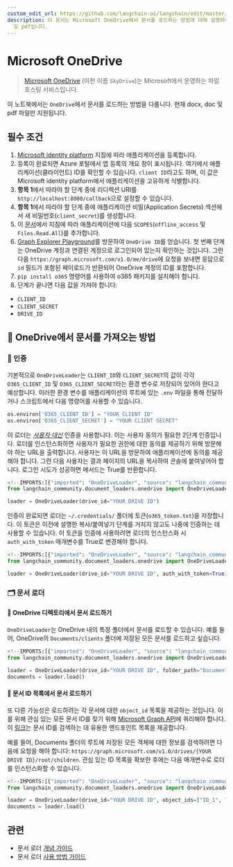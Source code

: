 ```yaml
---
custom_edit_url: https://github.com/langchain-ai/langchain/edit/master/docs/docs/integrations/document_loaders/microsoft_onedrive.ipynb
description: 이 문서는 Microsoft OneDrive에서 문서를 로드하는 방법에 대해 설명하며, 지원되는 파일 형식은 docx, doc
  및 pdf입니다.
---
```


# Microsoft OneDrive

> [Microsoft OneDrive](https://en.wikipedia.org/wiki/OneDrive) (이전 이름 `SkyDrive`)는 Microsoft에서 운영하는 파일 호스팅 서비스입니다.

이 노트북에서는 `OneDrive`에서 문서를 로드하는 방법을 다룹니다. 현재 docx, doc 및 pdf 파일만 지원됩니다.

## 필수 조건
1. [Microsoft identity platform](https://learn.microsoft.com/en-us/azure/active-directory/develop/quickstart-register-app) 지침에 따라 애플리케이션을 등록합니다.
2. 등록이 완료되면 Azure 포털에서 앱 등록의 개요 창이 표시됩니다. 여기에서 애플리케이션(클라이언트) ID를 확인할 수 있습니다. `client ID`라고도 하며, 이 값은 Microsoft identity platform에서 애플리케이션을 고유하게 식별합니다.
3. **항목 1**에서 따라야 할 단계 중에 리디렉션 URI를 `http://localhost:8000/callback`으로 설정할 수 있습니다.
4. **항목 1**에서 따라야 할 단계 중에 애플리케이션 비밀(Application Secrets) 섹션에서 새 비밀번호(`client_secret`)를 생성합니다.
5. 이 [문서](https://learn.microsoft.com/en-us/azure/active-directory/develop/quickstart-configure-app-expose-web-apis#add-a-scope)에서 지침에 따라 애플리케이션에 다음 `SCOPES`(`offline_access` 및 `Files.Read.All`)를 추가합니다.
6. [Graph Explorer Playground](https://developer.microsoft.com/en-us/graph/graph-explorer)를 방문하여 `OneDrive ID`를 얻습니다. 첫 번째 단계는 OneDrive 계정과 연결된 계정으로 로그인되어 있는지 확인하는 것입니다. 그런 다음 `https://graph.microsoft.com/v1.0/me/drive`에 요청을 보내면 응답으로 `id` 필드가 포함된 페이로드가 반환되어 OneDrive 계정의 ID를 포함합니다.
7. `pip install o365` 명령어를 사용하여 o365 패키지를 설치해야 합니다.
8. 단계가 끝나면 다음 값을 가져야 합니다: 
- `CLIENT_ID`
- `CLIENT_SECRET`
- `DRIVE_ID`

## 🧑 OneDrive에서 문서를 가져오는 방법

### 🔑 인증

기본적으로 `OneDriveLoader`는 `CLIENT_ID`와 `CLIENT_SECRET`의 값이 각각 `O365_CLIENT_ID` 및 `O365_CLIENT_SECRET`라는 환경 변수로 저장되어 있어야 한다고 예상합니다. 이러한 환경 변수를 애플리케이션의 루트에 있는 `.env` 파일을 통해 전달하거나 스크립트에서 다음 명령어를 사용할 수 있습니다.

```python
os.environ['O365_CLIENT_ID'] = "YOUR CLIENT ID"
os.environ['O365_CLIENT_SECRET'] = "YOUR CLIENT SECRET"
```


이 로더는 [*사용자 대신*](https://learn.microsoft.com/en-us/graph/auth-v2-user?context=graph%2Fapi%2F1.0&view=graph-rest-1.0) 인증을 사용합니다. 이는 사용자 동의가 필요한 2단계 인증입니다. 로더를 인스턴스화하면 사용자가 필요한 권한에 대한 동의를 제공하기 위해 방문해야 하는 URL을 출력합니다. 사용자는 이 URL을 방문하여 애플리케이션에 동의를 제공해야 합니다. 그런 다음 사용자는 결과 페이지의 URL을 복사하여 콘솔에 붙여넣어야 합니다. 로그인 시도가 성공하면 메서드는 True를 반환합니다.

```python
<!--IMPORTS:[{"imported": "OneDriveLoader", "source": "langchain_community.document_loaders.onedrive", "docs": "https://api.python.langchain.com/en/latest/document_loaders/langchain_community.document_loaders.onedrive.OneDriveLoader.html", "title": "Microsoft OneDrive"}]-->
from langchain_community.document_loaders.onedrive import OneDriveLoader

loader = OneDriveLoader(drive_id="YOUR DRIVE ID")
```


인증이 완료되면 로더는 `~/.credentials/` 폴더에 토큰(`o365_token.txt`)을 저장합니다. 이 토큰은 이전에 설명한 복사/붙여넣기 단계를 거치지 않고도 나중에 인증하는 데 사용할 수 있습니다. 이 토큰을 인증에 사용하려면 로더의 인스턴스화 시 `auth_with_token` 매개변수를 True로 변경해야 합니다.

```python
<!--IMPORTS:[{"imported": "OneDriveLoader", "source": "langchain_community.document_loaders.onedrive", "docs": "https://api.python.langchain.com/en/latest/document_loaders/langchain_community.document_loaders.onedrive.OneDriveLoader.html", "title": "Microsoft OneDrive"}]-->
from langchain_community.document_loaders.onedrive import OneDriveLoader

loader = OneDriveLoader(drive_id="YOUR DRIVE ID", auth_with_token=True)
```


### 🗂️ 문서 로더

#### 📑 OneDrive 디렉토리에서 문서 로드하기

`OneDriveLoader`는 OneDrive 내의 특정 폴더에서 문서를 로드할 수 있습니다. 예를 들어, OneDrive의 `Documents/clients` 폴더에 저장된 모든 문서를 로드하고 싶습니다.

```python
<!--IMPORTS:[{"imported": "OneDriveLoader", "source": "langchain_community.document_loaders.onedrive", "docs": "https://api.python.langchain.com/en/latest/document_loaders/langchain_community.document_loaders.onedrive.OneDriveLoader.html", "title": "Microsoft OneDrive"}]-->
from langchain_community.document_loaders.onedrive import OneDriveLoader

loader = OneDriveLoader(drive_id="YOUR DRIVE ID", folder_path="Documents/clients", auth_with_token=True)
documents = loader.load()
```


#### 📑 문서 ID 목록에서 문서 로드하기

또 다른 가능성은 로드하려는 각 문서에 대한 `object_id` 목록을 제공하는 것입니다. 이를 위해 관심 있는 모든 문서 ID를 찾기 위해 [Microsoft Graph API](https://developer.microsoft.com/en-us/graph/graph-explorer)에 쿼리해야 합니다. 이 [링크](https://learn.microsoft.com/en-us/graph/api/resources/onedrive?view=graph-rest-1.0#commonly-accessed-resources)는 문서 ID를 검색하는 데 유용한 엔드포인트 목록을 제공합니다.

예를 들어, Documents 폴더의 루트에 저장된 모든 객체에 대한 정보를 검색하려면 다음에 요청을 해야 합니다: `https://graph.microsoft.com/v1.0/drives/{YOUR DRIVE ID}/root/children`. 관심 있는 ID 목록을 확보한 후에는 다음 매개변수로 로더를 인스턴스화할 수 있습니다.

```python
<!--IMPORTS:[{"imported": "OneDriveLoader", "source": "langchain_community.document_loaders.onedrive", "docs": "https://api.python.langchain.com/en/latest/document_loaders/langchain_community.document_loaders.onedrive.OneDriveLoader.html", "title": "Microsoft OneDrive"}]-->
from langchain_community.document_loaders.onedrive import OneDriveLoader

loader = OneDriveLoader(drive_id="YOUR DRIVE ID", object_ids=["ID_1", "ID_2"], auth_with_token=True)
documents = loader.load()
```


## 관련

- 문서 로더 [개념 가이드](/docs/concepts/#document-loaders)
- 문서 로더 [사용 방법 가이드](/docs/how_to/#document-loaders)